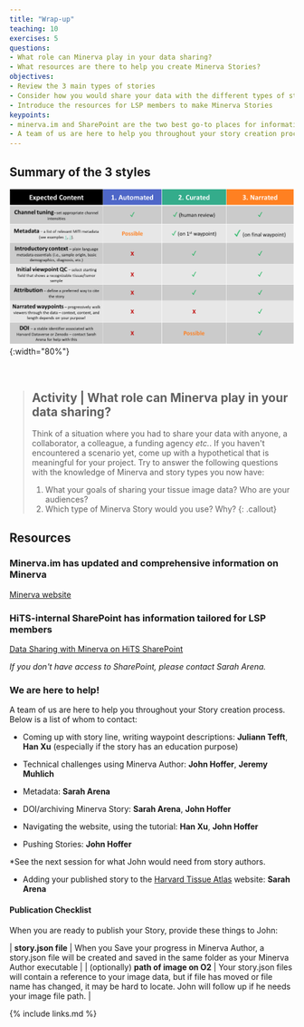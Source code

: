 ```yaml
---
title: "Wrap-up"
teaching: 10
exercises: 5
questions:
- What role can Minerva play in your data sharing?
- What resources are there to help you create Minerva Stories?
objectives:
- Review the 3 main types of stories
- Consider how you would share your data with the different types of stories
- Introduce the resources for LSP members to make Minerva Stories
keypoints:
- minerva.im and SharePoint are the two best go-to places for information on Minerva.
- A team of us are here to help you throughout your story creation process!
---
```


## Summary of the 3 styles

![Style guide table](../fig/style-guide-table.png){:width="80%"}

<br>

> ## Activity | What role can Minerva play in your data sharing?
> Think of a situation where you had to share your data with anyone, a collaborator, a colleague,
> a funding agency *etc.*. If you haven't encountered a scenario yet, come up with a hypothetical
> that is meaningful for your project.
> Try to answer the following questions with the knowledge of Minerva and story types you now have:
> 1. What your goals of sharing your tissue image data? Who are your audiences?
> 2. Which type of Minerva Story would you use? Why?
{: .callout}


## Resources

### Minerva.im has updated and comprehensive information on Minerva

[Minerva website](https://www.minerva.im)


### HiTS-internal SharePoint has information tailored for LSP members

[Data Sharing with Minerva on HiTS SharePoint](https://hu.sharepoint.com/sites/HiTS/SitePages/Data-Sharing-with-Minerva.aspx?csf=1&web=1&e=MqX6bG&cid=cff8ff08-d09d-44b2-8228-e95d70bfa79f)

*If you don't have access to SharePoint, please contact Sarah Arena.*

### We are here to help!

A team of us are here to help you throughout your Story creation process. Below is a list of whom to contact:

- Coming up with story line, writing waypoint descriptions: **Juliann Tefft**, **Han Xu** (especially if the story has an education purpose)

- Technical challenges using Minerva Author: **John Hoffer**, **Jeremy Muhlich**

- Metadata: **Sarah Arena**

- DOI/archiving Minerva Story: **Sarah Arena**, **John Hoffer**

- Navigating the website, using the tutorial: **Han Xu**, **John Hoffer**

- Pushing Stories: **John Hoffer**

*See the next session for what John would need from story authors.

- Adding your published story to the [Harvard Tissue Atlas](https://www.tissue-atlas.org) website: **Sarah Arena**


#### Publication Checklist

When you are ready to publish your Story, provide these things to John:

| **story.json file** | When you Save your progress in Minerva Author, a story.json file will be created and saved in the same folder as your Minerva Author executable |
| (optionally) **path of image on O2** | Your story.json files will contain a reference to your image data, but if file has moved or file name has changed, it may be hard to locate. John will follow up if he needs your image file path. |

{% include links.md %}
